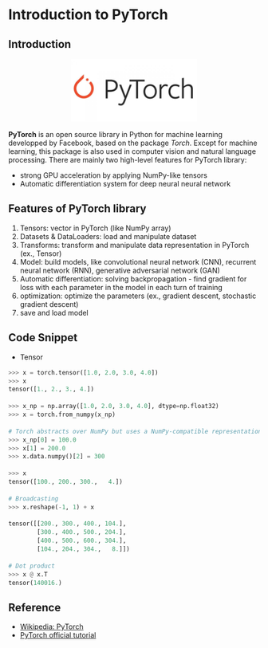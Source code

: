 # Introduction to PyTorch

## Introduction
<div align="center">
  <img src="./pytorch.jpg" alt="figure 1: logo" width=50% height=50%/>
</div>

**PyTorch** is an open source library in Python for machine learning developped by Facebook, based on the package *Torch*. Except for machine learning, this package is also used in computer vision and natural language processing. There are mainly two high-level features for PyTorch library:
- strong GPU acceleration by applying NumPy-like tensors
- Automatic differentiation system for deep neural neural network

## Features of PyTorch library
1. Tensors: vector in PyTorch (like NumPy array)
2. Datasets & DataLoaders: load and manipulate dataset
3. Transforms: transform and manipulate data representation in PyTorch (ex., Tensor)
4. Model: build models, like convolutional neural network (CNN), recurrent neural network (RNN), generative adversarial network (GAN)
5. Automatic differentiation: solving backpropagation - find gradient for loss with each parameter in the model in each turn of training
6. optimization: optimize the parameters (ex., gradient descent, stochastic gradient descent)
7. save and load model

## Code Snippet
- Tensor
```Python
>>> x = torch.tensor([1.0, 2.0, 3.0, 4.0])
>>> x
tensor([1., 2., 3., 4.])

>>> x_np = np.array([1.0, 2.0, 3.0, 4.0], dtype=np.float32)
>>> x = torch.from_numpy(x_np)

# Torch abstracts over NumPy but uses a NumPy-compatible representation under the hood
>>> x_np[0] = 100.0
>>> x[1] = 200.0
>>> x.data.numpy()[2] = 300

>>> x
tensor([100., 200., 300.,   4.])

# Broadcasting
>>> x.reshape(-1, 1) + x

tensor([[200., 300., 400., 104.],
        [300., 400., 500., 204.],
        [400., 500., 600., 304.],
        [104., 204., 304.,   8.]])

# Dot product
>>> x @ x.T
tensor(140016.)
```

## Reference
- [Wikipedia: PyTorch](https://en.wikipedia.org/wiki/PyTorch)
- [PyTorch official tutorial](https://pytorch.org/tutorials/beginner/basics/data_tutorial.html)
